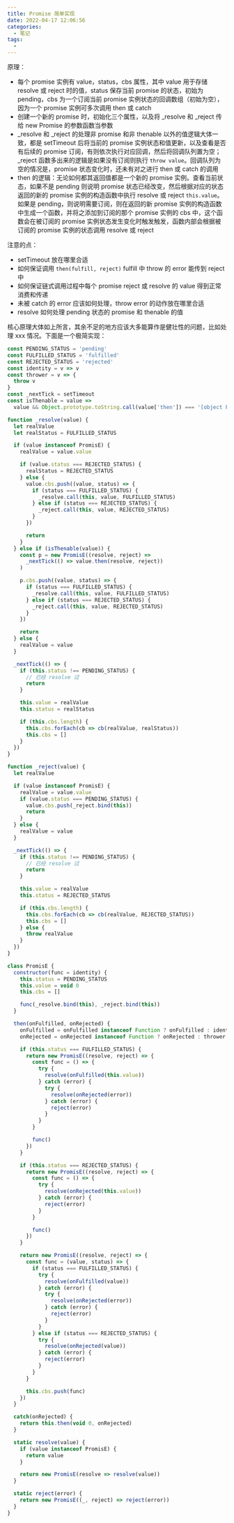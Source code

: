 ```yaml
---
title: Promise 简单实现
date: 2022-04-17 12:06:56
categories:
  - 笔记
tags:
  -
---
```


原理：

- 每个 promise 实例有 value，status，cbs 属性，其中 value 用于存储 resolve 或 reject 时的值，status 保存当前 promise 的状态，初始为 pending，cbs 为一个订阅当前 promise 实例状态的回调数组（初始为空），因为一个 promise 实例可多次调用 then 或 catch
- 创建一个新的 promise 时，初始化三个属性，以及将 \_resolve 和 \_reject 传给 new Promise 的参数函数当参数
- \_resolve 和 \_reject 的处理非 promise 和非 thenable 以外的值逻辑大体一致，都是 setTimeout 后将当前的 promise 实例状态和值更新，以及查看是否有后续的 promise 订阅，有则依次执行对应回调，然后将回调队列置为空；\_reject 函数多出来的逻辑是如果没有订阅则执行 `throw value`。回调队列为空的情况是，promise 状态变化时，还未有对之进行 then 或 catch 的调用
- then 的逻辑：无论如何都其返回值都是一个新的 promise 实例。查看当前状态，如果不是 pending 则说明 promise 状态已经改变，然后根据对应的状态返回的新的 promise 实例的构造函数中执行 resolve 或 reject `this.value`。如果是 pending，则说明需要订阅，则在返回的新 promise 实例的构造函数中生成一个函数，并将之添加到订阅的那个 promise 实例的 cbs 中，这个函数会在被订阅的 promise 实例状态发生变化时触发触发，函数内部会根据被订阅的 promise 实例的状态调用 resolve 或 reject

注意的点：

- setTimeout 放在哪里合适
- 如何保证调用 `then(fulfill, reject)` fulfill 中 throw 的 error 能传到 reject 中
- 如何保证链式调用过程中每个 promise reject 或 resolve 的 value 得到正常消费和传递
- 未被 catch 的 error 应该如何处理，throw error 的动作放在哪里合适
- resolve 如何处理 pending 状态的 promise 和 thenable 的值

核心原理大体如上所言，其余不足的地方应该大多能算作是健壮性的问题，比如处理 xxx 情况。下面是一个极简实现：

```JavaScript
const PENDING_STATUS = 'pending'
const FULFILLED_STATUS = 'fulfilled'
const REJECTED_STATUS = 'rejected'
const identity = v => v
const thrower = v => {
  throw v
}
const _nextTick = setTimeout
const isThenable = value =>
  value && Object.prototype.toString.call(value['then']) === '[object Function]'

function _resolve(value) {
  let realValue
  let realStatus = FULFILLED_STATUS

  if (value instanceof PromisE) {
    realValue = value.value

    if (value.status === REJECTED_STATUS) {
      realStatus = REJECTED_STATUS
    } else {
      value.cbs.push((value, status) => {
        if (status === FULFILLED_STATUS) {
          _resolve.call(this, value, FULFILLED_STATUS)
        } else if (status === REJECTED_STATUS) {
          _reject.call(this, value, REJECTED_STATUS)
        }
      })

      return
    }
  } else if (isThenable(value)) {
    const p = new PromisE((resolve, reject) =>
      _nextTick(() => value.then(resolve, reject))
    )

    p.cbs.push((value, status) => {
      if (status === FULFILLED_STATUS) {
        _resolve.call(this, value, FULFILLED_STATUS)
      } else if (status === REJECTED_STATUS) {
        _reject.call(this, value, REJECTED_STATUS)
      }
    })

    return
  } else {
    realValue = value
  }

  _nextTick(() => {
    if (this.status !== PENDING_STATUS) {
      // 已经 resolve 过
      return
    }

    this.value = realValue
    this.status = realStatus

    if (this.cbs.length) {
      this.cbs.forEach(cb => cb(realValue, realStatus))
      this.cbs = []
    }
  })
}

function _reject(value) {
  let realValue

  if (value instanceof PromisE) {
    realValue = value.value
    if (value.status === PENDING_STATUS) {
      value.cbs.push(_reject.bind(this))
      return
    }
  } else {
    realValue = value
  }

  _nextTick(() => {
    if (this.status !== PENDING_STATUS) {
      // 已经 resolve 过
      return
    }

    this.value = realValue
    this.status = REJECTED_STATUS

    if (this.cbs.length) {
      this.cbs.forEach(cb => cb(realValue, REJECTED_STATUS))
      this.cbs = []
    } else {
      throw realValue
    }
  })
}

class PromisE {
  constructor(func = identity) {
    this.status = PENDING_STATUS
    this.value = void 0
    this.cbs = []

    func(_resolve.bind(this), _reject.bind(this))
  }

  then(onFulfilled, onRejected) {
    onFulfilled = onFulfilled instanceof Function ? onFulfilled : identity
    onRejected = onRejected instanceof Function ? onRejected : thrower

    if (this.status === FULFILLED_STATUS) {
      return new PromisE((resolve, reject) => {
        const func = () => {
          try {
            resolve(onFulfilled(this.value))
          } catch (error) {
            try {
              resolve(onRejected(error))
            } catch (error) {
              reject(error)
            }
          }
        }

        func()
      })
    }

    if (this.status === REJECTED_STATUS) {
      return new PromisE((resolve, reject) => {
        const func = () => {
          try {
            resolve(onRejected(this.value))
          } catch (error) {
            reject(error)
          }
        }

        func()
      })
    }

    return new PromisE((resolve, reject) => {
      const func = (value, status) => {
        if (status === FULFILLED_STATUS) {
          try {
            resolve(onFulfilled(value))
          } catch (error) {
            try {
              resolve(onRejected(error))
            } catch (error) {
              reject(error)
            }
          }
        } else if (status === REJECTED_STATUS) {
          try {
            resolve(onRejected(value))
          } catch (error) {
            reject(error)
          }
        }
      }

      this.cbs.push(func)
    })
  }

  catch(onRejected) {
    return this.then(void 0, onRejected)
  }

  static resolve(value) {
    if (value instanceof PromisE) {
      return value
    }

    return new PromisE(resolve => resolve(value))
  }

  static reject(error) {
    return new PromisE((_, reject) => reject(error))
  }
}
```
